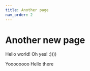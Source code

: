 ```yaml
---
title: Another page
nav_order: 2
---
```


# Another new page

Hello world!
Oh yes! :))))


Yoooooooo
Hello there

